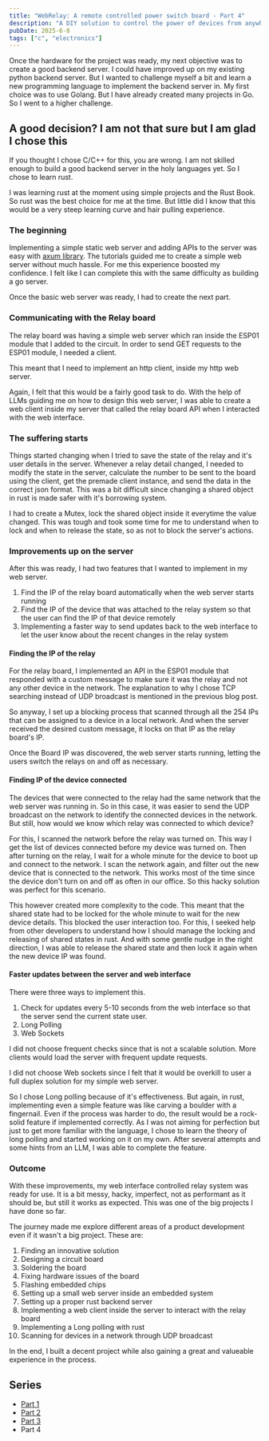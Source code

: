 ```yaml
---
title: "WebRelay: A remote controlled power switch board - Part 4"
description: "A DIY solution to control the power of devices from anywhere"
pubDate: 2025-6-8
tags: ["c", "electronics"]
---
```


Once the hardware for the project was ready, my next objective was to create a good
backend server. I could have improved up on my existing python backend server. But
I wanted to challenge myself a bit and learn a new programming language to implement
the backend server in. My first choice was to use Golang. But I have already created many
projects in Go. So I went to a higher challenge.

## A good decision? I am not that sure but I am glad I chose this
If you thought I chose C/C++ for this, you are wrong. I am not skilled enough
to build a good backend server in the holy languages yet. So I chose to learn rust.

I was learning rust at the moment using simple projects and the Rust Book. So rust
was the best choice for me at the time. But little did I know that this would be
a very steep learning curve and hair pulling experience.

### The beginning
Implementing a simple static web server and adding APIs to the server was easy
with [axum library](https://www.shuttle.dev/blog/2023/12/06/using-axum-rust). The tutorials guided me to create a simple web server without much hassle.
For me this experience boosted my confidence. I felt like I can complete this with
the same difficulty as building a go server.

Once the basic web server was ready, I had to create the next part.

### Communicating with the Relay board
The relay board was having a simple web server which ran inside the ESP01 module
that I added to the circuit. In order to send GET requests to the ESP01 module,
I needed a client.

This meant that I need to implement an http client, inside my http web server.

Again, I felt that this would be a fairly good task to do. With the help of LLMs
guiding me on how to design this web server, I was able to create a web client inside my
server that called the relay board API when I interacted with the web interface.

### The suffering starts
Things started changing when I tried to save the state of the relay and it's user details
in the server. Whenever a relay detail changed, I needed to modify the state in the
server, calculate the number to be sent to the board using the client, get the premade
client instance, and send the data in the correct json format. This was a bit difficult since
changing a shared object in rust is made safer with it's borrowing system.

I had to create a Mutex, lock the shared object inside it everytime the value changed.
This was tough and took some time for me to understand when to lock and when to release the
state, so as not to block the server's actions.

### Improvements up on the server
After this was ready, I had two features that I wanted to implement in my web server.
1. Find the IP of the relay board automatically when the web server starts running
2. Find the IP of the device that was attached to the relay system so that the user
can find the IP of that device remotely
3. Implementing a faster way to send updates back to the web interface to let the user know
about the recent changes in the relay system

#### Finding the IP of the relay
For the relay board, I implemented an API in the ESP01 module that responded with a custom
message to make sure it was the relay and not any other device in the network.
The explanation to why I chose TCP searching instead of UDP broadcast is mentioned in
the previous blog post.

So anyway, I set up a blocking process that scanned through all the 254 IPs that can be assigned to
a device in a local network. And when the server received the desired custom message, it locks on that
IP as the relay board's IP.

Once the Board IP was discovered, the web server starts running, letting the users switch the
relays on and off as necessary.

#### Finding IP of the device connected
The devices that were connected to the relay had the same network that the web server
was running in. So in this case, it was easier to send the UDP broadcast on the network to identify
the connected devices in the network. But still, how would we know which relay was
connected to which device?

For this, I scanned the network before the relay was turned on. This way I get the list
of devices connected before my device was turned on. Then after turning on the relay, I wait
for a whole minute for the device to boot up and connect to the network. I scan the network again,
and filter out the new device that is connected to the network. This works most of the time since
the device don't turn on and off as often in our office. So this hacky solution was perfect
for this scenario.

This however created more complexity to the code. This meant that the shared state had to be locked
for the whole minute to wait for the new device details. This blocked the user interaction too.
For this, I seeked help from other developers to understand how I should manage the locking and releasing
of shared states in rust. And with some gentle nudge in the right direction, I was able to release
the shared state and then lock it again when the new device IP was found.

#### Faster updates between the server and web interface
There were three ways to implement this.
1. Check for updates every 5-10 seconds from the web interface so that the server send the current state
user.
2. Long Polling
3. Web Sockets

I did not choose frequent checks since that is not a scalable solution. More clients
would load the server with frequent update requests.

I did not choose Web sockets since I felt that it would be overkill to user a full
duplex solution for my simple web server.

So I chose Long polling because of it's effectiveness. But again, in rust, implementing even
a simple feature was like carving a boulder with a fingernail. Even if the process
was harder to do, the result would be a rock-solid feature if implemented correctly.
As I was not aiming for perfection but just to get more familiar with the language,
I chose to learn the theory of long polling and started working on it on my own.
After several attempts and some hints from an LLM, I was able to complete the feature.

### Outcome
With these improvements, my web interface controlled relay system was ready for use.
It is a bit messy, hacky, imperfect, not as performant as it should be, but still it
works as expected. This was one of the big projects I have done so far.

The journey made me explore different areas of a product development even if it wasn't a big project.
These are:
1. Finding an innovative solution
2. Designing a circuit board
3. Soldering the board
4. Fixing hardware issues of the board
5. Flashing embedded chips
6. Setting up a small web server inside an embedded system
7. Setting up a proper rust backend server
8. Implementing a web client inside the server to interact with the relay board
9. Implementing a Long polling with rust
10. Scanning for devices in a network through UDP broadcast

In the end, I built a decent project while also gaining a great and valueable experience
in the process.

## Series
- [Part 1](/blog/diy-web-relay-switch-part-1)
- [Part 2](/blog/diy-web-relay-switch-part-2)
- [Part 3](/blog/diy-web-relay-switch-part-3)
- Part 4
